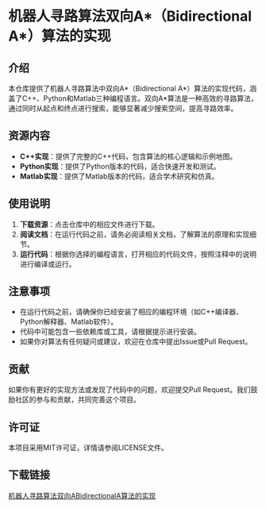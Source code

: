 # 机器人寻路算法双向A*（Bidirectional A*）算法的实现

## 介绍

本仓库提供了机器人寻路算法中双向A*（Bidirectional A*）算法的实现代码，涵盖了C++、Python和Matlab三种编程语言。双向A*算法是一种高效的寻路算法，通过同时从起点和终点进行搜索，能够显著减少搜索空间，提高寻路效率。

## 资源内容

- **C++实现**：提供了完整的C++代码，包含算法的核心逻辑和示例地图。
- **Python实现**：提供了Python版本的代码，适合快速开发和测试。
- **Matlab实现**：提供了Matlab版本的代码，适合学术研究和仿真。

## 使用说明

1. **下载资源**：点击仓库中的相应文件进行下载。
2. **阅读文档**：在运行代码之前，请务必阅读相关文档，了解算法的原理和实现细节。
3. **运行代码**：根据你选择的编程语言，打开相应的代码文件，按照注释中的说明进行编译或运行。

## 注意事项

- 在运行代码之前，请确保你已经安装了相应的编程环境（如C++编译器、Python解释器、Matlab软件）。
- 代码中可能包含一些依赖库或工具，请根据提示进行安装。
- 如果你对算法有任何疑问或建议，欢迎在仓库中提出Issue或Pull Request。

## 贡献

如果你有更好的实现方法或发现了代码中的问题，欢迎提交Pull Request。我们鼓励社区的参与和贡献，共同完善这个项目。

## 许可证

本项目采用MIT许可证，详情请参阅LICENSE文件。

## 下载链接

[机器人寻路算法双向ABidirectionalA算法的实现](https://pan.quark.cn/s/3c20ea5171d8)